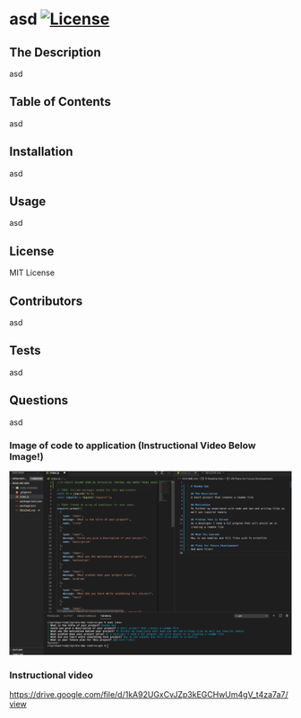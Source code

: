 
  # asd [![License](https://img.shields.io/badge/License-Apache%202.0-blue.svg)](https://opensource.org/licenses/Apache-2.0)
  
  ## The Description
  asd

  ## Table of Contents
  asd

  ## Installation
  asd

  ## Usage
  asd

  ## License
  MIT License

  ## Contributors
  asd

  ## Tests
  asd

  ## Questions
  asd

  ### Image of code to application (Instructional Video Below Image!)
  ![screenshot](./Images/readmeGen.png)

  ### Instructional video
  https://drive.google.com/file/d/1kA92UGxCvJZp3kEGCHwUm4gV_t4za7a7/view
  
